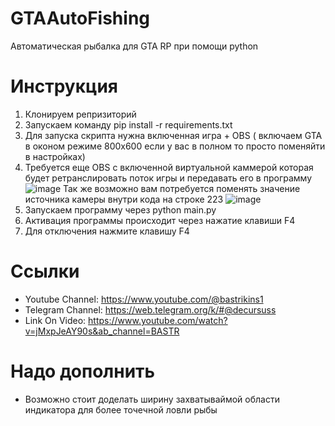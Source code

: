 # GTAAutoFishing
Автоматическая рыбалка для GTA RP при помощи python

# Инструкция

1) Клонируем репризиторий
2) Запускаем команду pip install -r requirements.txt
3) Для запуска скрипта нужна включенная игра + OBS ( включаем GTA в оконом режиме 800x600 если у вас в полном то просто поменяйти в настройках)
4) Требуется еще OBS с включенной виртуальной каммерой которая будет ретранслировать поток игры и передавать его в программу ![image](https://github.com/user-attachments/assets/a8b45d7a-44c2-4174-af9f-dce3f34be64f)
   Так же возможно вам потребуется поменять значение источника камеры внутри кода на строке 223 ![image](https://github.com/user-attachments/assets/5ee9f869-8b15-4ef0-baf7-3440e6ca957f)
5) Запускаем программу через python main.py
6) Активация программы происходит через нажатие клавиши F4
7) Для отключения нажмите клавишу F4

# Ссылки

* Youtube Channel: https://www.youtube.com/@bastrikins1
* Telegram Channel: https://web.telegram.org/k/#@decursuss
* Link On Video: https://www.youtube.com/watch?v=jMxpJeAY90s&ab_channel=BASTR

# Надо дополнить

* Возможно стоит доделать ширину захватываймой области индикатора для более точечной ловли рыбы
